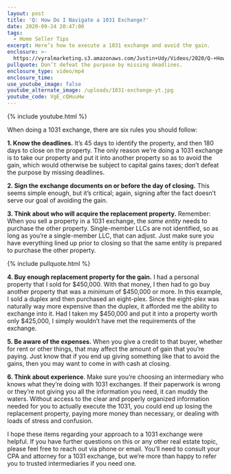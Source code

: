 ```yaml
---
layout: post
title: 'Q: How Do I Navigate a 1031 Exchange?'
date: 2020-09-24 20:47:00
tags:
  - Home Seller Tips
excerpt: Here’s how to execute a 1031 exchange and avoid the gain.
enclosure: >-
  https://vyralmarketing.s3.amazonaws.com/Justin+Udy/Videos/2020/Q-+How+Do+I+Navigate+a+1031+Exchange_.mp4
pullquote: Don’t defeat the purpose by missing deadlines.
enclosure_type: video/mp4
enclosure_time:
use_youtube_image: false
youtube_alternate_image: /uploads/1031-exchange-yt.jpg
youtube_code: VgE_cQHuuHw
---
```


{% include youtube.html %}

When doing a 1031 exchange, there are six rules you should follow:&nbsp;

**1\. Know the deadlines.** It’s 45 days to identify the property, and then 180 days to close on the property. The only reason we’re doing a 1031 exchange is to take our property and put it into another property so as to avoid the gain, which would otherwise be subject to capital gains taxes; don’t defeat the purpose by missing deadlines.&nbsp;

**2\. Sign the exchange documents on or before the day of closing.** This seems simple enough, but it’s critical; again, signing after the fact doesn’t serve our goal of avoiding the gain.&nbsp;

**3\. Think about who will acquire the replacement property.** Remember: When you sell a property in a 1031 exchange, the *same entity* needs to purchase the other property. Single-member LLCs are not identified, so as long as you’re a single-member LLC, that can adjust. Just make sure you have everything lined up prior to closing so that the same entity is prepared to purchase the other property.&nbsp;

{% include pullquote.html %}

**4\. Buy enough replacement property for the gain.** I had a personal property that I sold for $450,000. With that money, I then had to go buy another property that was a *minimum* of $450,000 or more. In this example, I sold a duplex and then purchased an eight-plex. Since the eight-plex was naturally way more expensive than the duplex, it afforded me the ability to exchange into it. Had I taken my $450,000 and put it into a property worth only $425,000, I simply wouldn’t have met the requirements of the exchange.

**5\. Be aware of the expenses.** When you give a credit to that buyer, whether for rent or other things, that may affect the amount of gain that you’re paying. Just know that if you end up giving something like that to avoid the gains, then you may want to come in with cash at closing.&nbsp;

**6\. Think about experience**. Make sure you’re choosing an intermediary who knows what they’re doing with 1031 exchanges. If their paperwork is wrong or they’re not giving you all the information you need, it can muddy the waters. Without access to the clear and properly organized information needed for you to actually execute the 1031, you could end up losing the replacement property, paying more money than necessary, or dealing with loads of stress and confusion.&nbsp;&nbsp;

I hope these items regarding your approach to a 1031 exchange were helpful. If you have further questions on this or any other real estate topic, please feel free to reach out via phone or email. You’ll need to consult your CPA and attorney for a 1031 exchange, but we’re more than happy to refer you to trusted intermediaries if you need one.